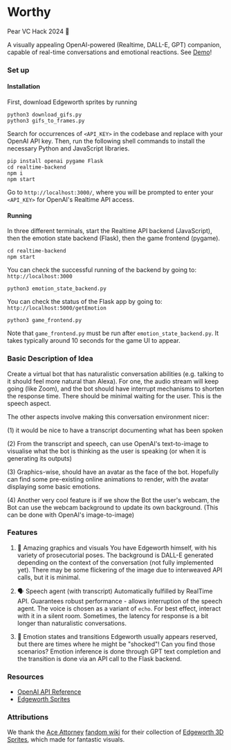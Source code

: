 # Worthy
Pear VC Hack 2024 🍐

A visually appealing OpenAI-powered (Realtime, DALL-E, GPT) companion, capable of real-time conversations and emotional reactions. See [Demo](https://www.youtube.com/watch?v=XSTgHln8Upg)!

### Set up

#### Installation
First, download Edgeworth sprites by running
```shell
python3 download_gifs.py
python3 gifs_to_frames.py
```

Search for occurrences of `<API_KEY>` in the codebase and replace with your OpenAI API key. Then, run the following shell commands to install the necessary Python and JavaScript libraries.
```shell
pip install openai pygame Flask
cd realtime-backend
npm i
npm start
```
Go to `http://localhost:3000/`, where you will be prompted to enter your `<API_KEY>` for OpenAI's Realtime API access.

#### Running
In three different terminals, start the Realtime API backend (JavaScript), then the emotion state backend (Flask), then the game frontend (pygame).
```shell
cd realtime-backend
npm start
```
You can check the successful running of the backend by going to: `http://localhost:3000`

```shell
python3 emotion_state_backend.py
```
You can check the status of the Flask app by going to: `http://localhost:5000/getEmotion`

```shell
python3 game_frontend.py
```
Note that `game_frontend.py` must be run after `emotion_state_backend.py`. It takes typically around 10 seconds for the game UI to appear.

### Basic Description of Idea
Create a virtual bot that has naturalistic conversation abilities (e.g. talking to it should feel more natural than Alexa). For one, the audio stream will keep going (like Zoom), and the bot should have interrupt mechanisms to shorten the response time. There should be minimal waiting for the user. This is the speech aspect.

The other aspects involve making this conversation environment nicer:

(1) it would be nice to have a transcript documenting what has been spoken

(2) From the transcript and speech, can use OpenAI's text-to-image to visualise what the bot is thinking as the user is speaking (or when it is generating its outputs)

(3) Graphics-wise, should have an avatar as the face of the bot. Hopefully can find some pre-existing online animations to render, with the avatar displaying some basic emotions.

(4) Another very cool feature is if we show the Bot the user's webcam, the Bot can use the webcam background to update its own background. (This can be done with OpenAI's image-to-image)

### Features

1. 🎨 Amazing graphics and visuals 
You have Edgeworth himself, with his variety of prosecutorial poses. The background is DALL-E generated depending on the context of the conversation (not fully implemented yet). There may be some flickering of the image due to interweaved API calls, but it is minimal.

2. 🗣️ Speech agent (with transcript)
Automatically fulfilled by RealTime API. Guarantees robust performance - allows interruption of the speech agent. The voice is chosen as a variant of `echo`. For best effect, interact with it in a silent room. Sometimes, the latency for response is a bit longer than naturalistic conversations. 

3. 🤨 Emotion states and transitions
Edgeworth usually appears reserved, but there are times where he might be "shocked"! Can you find those scenarios? Emotion inference is done through GPT text completion and the transition is done via an API call to the Flask backend. 

### Resources
- [OpenAI API Reference](https://platform.openai.com/docs/api-reference/introduction)
- [Edgeworth Sprites](https://aceattorney.fandom.com/wiki/Miles_Edgeworth_-_Sprite_Gallery#Chief_Prosecutor_(SoJ))

### Attributions
We thank the [Ace Attorney](https://www.ace-attorney.com/) [fandom wiki](https://aceattorney.fandom.com/wiki/Ace_Attorney_Wiki) for their collection of [Edgeworth 3D Sprites](https://aceattorney.fandom.com/wiki/Miles_Edgeworth_-_Sprite_Gallery#Chief_Prosecutor_(SoJ)), which made for fantastic visuals.